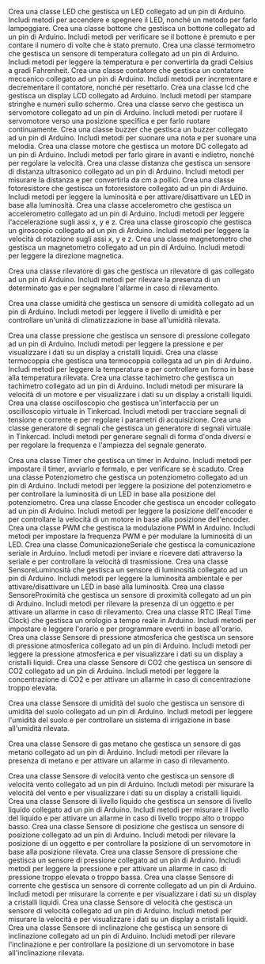 Crea una classe LED che gestisca un LED collegato ad un pin di Arduino. Includi metodi per accendere e spegnere il LED, nonché un metodo per farlo lampeggiare.
Crea una classe bottone che gestisca un bottone collegato ad un pin di Arduino. Includi metodi per verificare se il bottone è premuto e per contare il numero di volte che è stato premuto.
Crea una classe termometro che gestisca un sensore di temperatura collegato ad un pin di Arduino. Includi metodi per leggere la temperatura e per convertirla da gradi Celsius a gradi Fahrenheit.
Crea una classe contatore che gestisca un contatore meccanico collegato ad un pin di Arduino. Includi metodi per incrementare e decrementare il contatore, nonché per resettarlo.
Crea una classe lcd che gestisca un display LCD collegato ad Arduino. Includi metodi per stampare stringhe e numeri sullo schermo.
Crea una classe servo che gestisca un servomotore collegato ad un pin di Arduino. Includi metodi per ruotare il servomotore verso una posizione specifica e per farlo ruotare continuamente.
Crea una classe buzzer che gestisca un buzzer collegato ad un pin di Arduino. Includi metodi per suonare una nota e per suonare una melodia.
Crea una classe motore che gestisca un motore DC collegato ad un pin di Arduino. Includi metodi per farlo girare in avanti e indietro, nonché per regolare la velocità.
Crea una classe distanza che gestisca un sensore di distanza ultrasonico collegato ad un pin di Arduino. Includi metodi per misurare la distanza e per convertirla da cm a pollici.
Crea una classe fotoresistore che gestisca un fotoresistore collegato ad un pin di Arduino. Includi metodi per leggere la luminosità e per attivare/disattivare un LED in base alla luminosità.
Crea una classe accelerometro che gestisca un accelerometro collegato ad un pin di Arduino. Includi metodi per leggere l'accelerazione sugli assi x, y e z.
Crea una classe giroscopio che gestisca un giroscopio collegato ad un pin di Arduino. Includi metodi per leggere la velocità di rotazione sugli assi x, y e z.
Crea una classe magnetometro che gestisca un magnetometro collegato ad un pin di Arduino. Includi metodi per leggere la direzione magnetica.

Crea una classe rilevatore di gas che gestisca un rilevatore di gas collegato ad un pin di Arduino. Includi metodi per rilevare la presenza di un determinato gas e per segnalare l'allarme in caso di rilevamento.

Crea una classe umidità che gestisca un sensore di umidità collegato ad un pin di Arduino. Includi metodi per leggere il livello di umidità e per controllare un'unità di climatizzazione in base all'umidità rilevata.

Crea una classe pressione che gestisca un sensore di pressione collegato ad un pin di Arduino. Includi metodi per leggere la pressione e per visualizzare i dati su un display a cristalli liquidi.
Crea una classe termocoppia che gestisca una termocoppia collegata ad un pin di Arduino. Includi metodi per leggere la temperatura e per controllare un forno in base alla temperatura rilevata.
Crea una classe tachimetro che gestisca un tachimetro collegato ad un pin di Arduino. Includi metodi per misurare la velocità di un motore e per visualizzare i dati su un display a cristalli liquidi.
Crea una classe oscilloscopio che gestisca un'interfaccia per un oscilloscopio virtuale in Tinkercad. Includi metodi per tracciare segnali di tensione e corrente e per regolare i parametri di acquisizione.
Crea una classe generatore di segnali che gestisca un generatore di segnali virtuale in Tinkercad. Includi metodi per generare segnali di forma d'onda diversi e per regolare la frequenza e l'ampiezza del segnale generato.

Crea una classe Timer che gestisca un timer in Arduino. Includi metodi per impostare il timer, avviarlo e fermalo, e per verificare se è scaduto.
Crea una classe Potenziometro che gestisca un potenziometro collegato ad un pin di Arduino. Includi metodi per leggere la posizione del potenziometro e per controllare la luminosità di un LED in base alla posizione del potenziometro.
Crea una classe Encoder che gestisca un encoder collegato ad un pin di Arduino. Includi metodi per leggere la posizione dell'encoder e per controllare la velocità di un motore in base alla posizione dell'encoder.
Crea una classe PWM che gestisca la modulazione PWM in Arduino. Includi metodi per impostare la frequenza PWM e per modulare la luminosità di un LED.
Crea una classe ComunicazioneSeriale che gestisca la comunicazione seriale in Arduino. Includi metodi per inviare e ricevere dati attraverso la seriale e per controllare la velocità di trasmissione.
Crea una classe SensoreLuminosità che gestisca un sensore di luminosità collegato ad un pin di Arduino. Includi metodi per leggere la luminosità ambientale e per attivare/disattivare un LED in base alla luminosità.
Crea una classe SensoreProximità che gestisca un sensore di proximità collegato ad un pin di Arduino. Includi metodi per rilevare la presenza di un oggetto e per attivare un allarme in caso di rilevamento.
Crea una classe RTC (Real Time Clock) che gestisca un orologio a tempo reale in Arduino. Includi metodi per impostare e leggere l'orario e per programmare eventi in base all'orario.
Crea una classe Sensore di pressione atmosferica che gestisca un sensore di pressione atmosferica collegato ad un pin di Arduino. Includi metodi per leggere la pressione atmosferica e per visualizzare i dati su un display a cristalli liquidi.
Crea una classe Sensore di CO2 che gestisca un sensore di CO2 collegato ad un pin di Arduino. Includi metodi per leggere la concentrazione di CO2 e per attivare un allarme in caso di concentrazione troppo elevata.

Crea una classe Sensore di umidità del suolo che gestisca un sensore di umidità del suolo collegato ad un pin di Arduino. Includi metodi per leggere l'umidità del suolo e per controllare  un sistema di irrigazione in base all'umidità rilevata.

Crea una classe Sensore di gas metano che gestisca un sensore di gas metano collegato ad un pin di Arduino. Includi metodi per rilevare la presenza di metano e per attivare un allarme in caso di rilevamento.

Crea una classe Sensore di velocità vento che gestisca un sensore di velocità vento collegato ad un pin di Arduino. Includi metodi per misurare la velocità del vento e per visualizzare i dati su un display a cristalli liquidi.
Crea una classe Sensore di livello liquido che gestisca un sensore di livello liquido collegato ad un pin di Arduino. Includi metodi per misurare il livello del liquido e per attivare un allarme in caso di livello troppo alto o troppo basso.
Crea una classe Sensore di posizione che gestisca un sensore di posizione collegato ad un pin di Arduino. Includi metodi per rilevare la posizione di un oggetto e per controllare la posizione di un servomotore in base alla posizione rilevata.
Crea una classe Sensore di pressione che gestisca un sensore di pressione collegato ad un pin di Arduino. Includi metodi per leggere la pressione e per attivare un allarme in caso di pressione troppo elevata o troppo bassa.
Crea una classe Sensore di corrente che gestisca un sensore di corrente collegato ad un pin di Arduino. Includi metodi per misurare la corrente e per visualizzare i dati su un display a cristalli liquidi.
Crea una classe Sensore di velocità che gestisca un sensore di velocità collegato ad un pin di Arduino. Includi metodi per misurare la velocità e per visualizzare i dati su un display a cristalli liquidi.
Crea una classe Sensore di inclinazione che gestisca un sensore di inclinazione collegato ad un pin di Arduino. Includi metodi per rilevare l'inclinazione e per controllare la posizione di un servomotore in base all'inclinazione rilevata.

